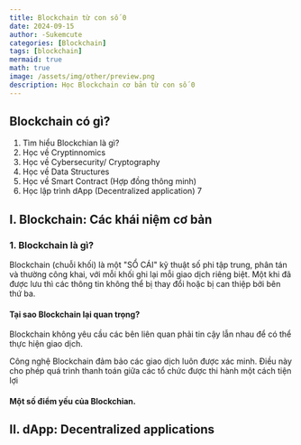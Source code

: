```yaml
---
title: Blockchain từ con số 0
date: 2024-09-15
author: -Sukemcute
categories: [Blockchain]
tags: [blockchain]
mermaid: true
math: true
image: /assets/img/other/preview.png
description: Học Blockchain cơ bản từ con số 0
---
```


## Blockchain có gì?
1. Tìm hiểu Blockchian là gì?
2. Học về Cryptinnomics
3. Học về Cybersecurity/ Cryptography
4. Học về Data Structures
5. Học về Smart Contract (Hợp đồng thông minh)
6. Học lập trình dApp (Decentralized application)
7
## I. Blockchain: Các khái niệm cơ bản
### 1. Blockchain là gì?
Blockchain (chuỗi khối) là một "SỔ CÁI" kỹ thuật số phi tập trung, phân tán và thường công khai, với mỗi khối ghi lại mỗi giao dịch riêng biệt. Một khi đã được lưu thì các thông tin không thể bị thay đổi hoặc bị can thiệp bởi bên thứ ba.

#### Tại sao Blockchain lại quan trọng?
Blockchain không yêu cầu các bên liên quan phải tin cậy lẫn nhau để có thể thực hiện giao dịch.

Công nghệ Blockchain đảm bảo các giao dịch luôn được xác minh. Điều này cho phép quá trình thanh toán giữa các tổ chức được thi hành một cách tiện lợi

#### Một số điểm yếu của Blockchian.

## II. dApp: Decentralized applications


